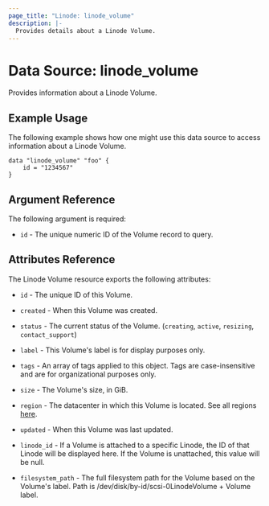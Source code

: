 ```yaml
---
page_title: "Linode: linode_volume"
description: |-
  Provides details about a Linode Volume.
---
```


# Data Source: linode_volume

Provides information about a Linode Volume.

## Example Usage

The following example shows how one might use this data source to access information about a Linode Volume.

```hcl
data "linode_volume" "foo" {
    id = "1234567"
}
```

## Argument Reference

The following argument is required:

- `id` - The unique numeric ID of the Volume record to query.

## Attributes Reference

The Linode Volume resource exports the following attributes:

- `id` - The unique ID of this Volume.

- `created` - When this Volume was created.

- `status` - The current status of the Volume. (`creating`, `active`, `resizing`, `contact_support`)

- `label` - This Volume's label is for display purposes only.

- `tags` - An array of tags applied to this object. Tags are case-insensitive and are for organizational purposes only.

- `size` - The Volume's size, in GiB.

- `region` - The datacenter in which this Volume is located. See all regions [here](https://api.linode.com/v4/regions).

- `updated` - When this Volume was last updated.

- `linode_id` - If a Volume is attached to a specific Linode, the ID of that Linode will be displayed here. If the Volume is unattached, this value will be null.

- `filesystem_path` - The full filesystem path for the Volume based on the Volume's label. Path is /dev/disk/by-id/scsi-0LinodeVolume + Volume label.
